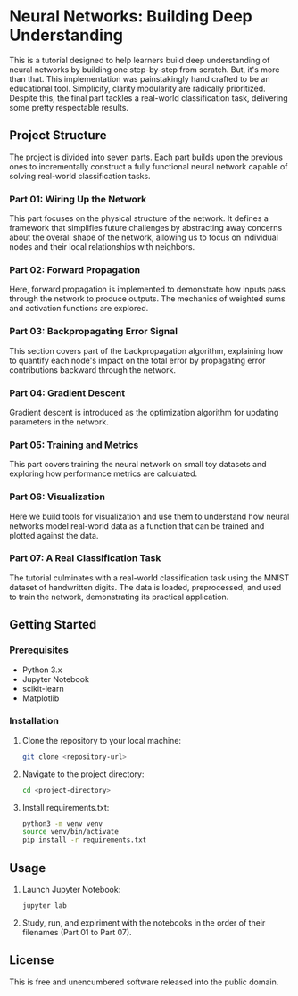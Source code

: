 # Neural Networks: Building Deep Understanding

This is a tutorial designed to help learners build deep understanding of neural networks by building one step-by-step from scratch. But, it's more than that. This implementation was painstakingly hand crafted to be an educational tool. Simplicity, clarity modularity are radically prioritized. Despite this, the final part tackles a real-world classification task, delivering some pretty respectable results.

## Project Structure

The project is divided into seven parts. Each part builds upon the previous ones to incrementally construct a fully functional neural network capable of solving real-world classification tasks.

### **Part 01: Wiring Up the Network**

This part focuses on the physical structure of the network. It defines a framework that simplifies future challenges by abstracting away concerns about the overall shape of the network, allowing us to focus on individual nodes and their local relationships with neighbors. 

### **Part 02: Forward Propagation**

Here, forward propagation is implemented to demonstrate how inputs pass through the network to produce outputs. The mechanics of weighted sums and activation functions are explored.

### **Part 03: Backpropagating Error Signal**

This section covers part of the backpropagation algorithm, explaining how to quantify each node's impact on the total error by propagating error contributions backward through the network.&#x20;

### **Part 04: Gradient Descent**

Gradient descent is introduced as the optimization algorithm for updating parameters in the network.&#x20;

### **Part 05: Training and Metrics**

This part covers training the neural network on small toy datasets and exploring how performance metrics are calculated.

### **Part 06: Visualization**

Here we build tools for visualization and use them to understand how neural networks model real-world data as a function that can be trained and plotted against the data.

### **Part 07: A Real Classification Task**

The tutorial culminates with a real-world classification task using the MNIST dataset of handwritten digits. The data is loaded, preprocessed, and used to train the network, demonstrating its practical application.

## Getting Started

### Prerequisites

- Python 3.x
- Jupyter Notebook
- scikit-learn
- Matplotlib

### Installation

1. Clone the repository to your local machine:

   ```bash
   git clone <repository-url>
   ```

2. Navigate to the project directory:

   ```bash
   cd <project-directory>
   ```

3. Install requirements.txt:

   ```bash
   python3 -m venv venv
   source venv/bin/activate
   pip install -r requirements.txt
   ```

## Usage

1. Launch Jupyter Notebook:

   ```bash
   jupyter lab
   ```

2. Study, run, and expiriment with the notebooks in the order of their filenames (Part 01 to Part 07).

## License

This is free and unencumbered software released into the public domain.
